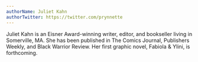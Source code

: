 ```yaml
---
authorName: Juliet Kahn
authorTwitter: https://twitter.com/prynnette
---
```

Juliet Kahn is an Eisner Award-winning writer, editor, and bookseller living in Somerville, MA. She has been published in The Comics Journal, Publishers Weekly, and Black Warrior Review. Her first graphic novel, Fabiola & Ylini, is forthcoming.